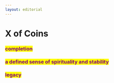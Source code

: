 ```yaml
---
layout: editorial
---
```


# X of Coins



### <mark style="color:purple;">completion</mark>

### <mark style="color:purple;">a defined sense of spirituality and stability</mark>

### <mark style="color:purple;">legacy</mark>&#x20;



